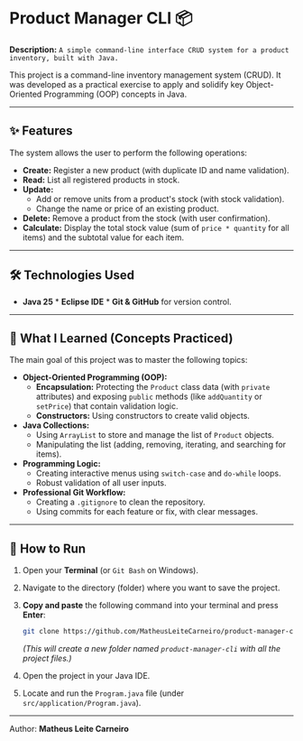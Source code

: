 # Product Manager CLI 📦

**Description:** `A simple command-line interface CRUD system for a product inventory, built with Java.`

This project is a command-line inventory management system (CRUD). It was developed as a practical exercise to apply and solidify key Object-Oriented Programming (OOP) concepts in Java.

---

## ✨ Features

The system allows the user to perform the following operations:

* **Create:** Register a new product (with duplicate ID and name validation).
* **Read:** List all registered products in stock.
* **Update:**
    * Add or remove units from a product's stock (with stock validation).
    * Change the name or price of an existing product.
* **Delete:** Remove a product from the stock (with user confirmation).
* **Calculate:** Display the total stock value (sum of `price * quantity` for all items) and the subtotal value for each item.

---

## 🛠️ Technologies Used

* **Java 25** * **Eclipse IDE** * **Git & GitHub** for version control.

---

## 🚀 What I Learned (Concepts Practiced)

The main goal of this project was to master the following topics:

* **Object-Oriented Programming (OOP):**
    * **Encapsulation:** Protecting the `Product` class data (with `private` attributes) and exposing `public` methods (like `addQuantity` or `setPrice`) that contain validation logic.
    * **Constructors:** Using constructors to create valid objects.
* **Java Collections:**
    * Using `ArrayList` to store and manage the list of `Product` objects.
    * Manipulating the list (adding, removing, iterating, and searching for items).
* **Programming Logic:**
    * Creating interactive menus using `switch-case` and `do-while` loops.
    * Robust validation of all user inputs.
* **Professional Git Workflow:**
    * Creating a `.gitignore` to clean the repository.
    * Using commits for each feature or fix, with clear messages.

---

## 🏁 How to Run

1.  Open your **Terminal** (or `Git Bash` on Windows).
2.  Navigate to the directory (folder) where you want to save the project.
3.  **Copy and paste** the following command into your terminal and press **Enter**:

    ```bash
    git clone https://github.com/MatheusLeiteCarneiro/product-manager-cli.git
    ```
    *(This will create a new folder named `product-manager-cli` with all the project files.)*
 
4. Open the project in your Java IDE.
5. Locate and run the `Program.java` file (under `src/application/Program.java`).

---

Author: **Matheus Leite Carneiro**
